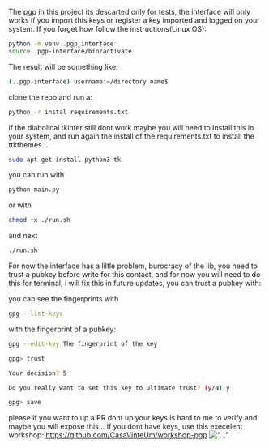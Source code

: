 The pgp in this project its descarted only for tests, the interface will only works if you import this keys or register a key imported and logged on your system.
If you forget how follow the instructions(Linux OS):
```bash
python -m venv .pgp_interface
source .pgp-interface/bin/activate
```
The result will be something like:
```bash
(..pgp-interface) username:~/directory name$ 
```
clone the repo and run a:
```bash
python -r instal requirements.txt
```
if the diabolical tkinter still dont work maybe you will need to install this in your system, and run again the install of the requirements.txt to install the ttkthemes...
```bash
sudo apt-get install python3-tk
```
you can run with 
```bash 
python main.py
```
or with     
```bash 
chmod +x ./run.sh
```
and next 
```bash 
./run.sh
```

For now the interface has a liltle problem, burocracy of the lib, you need to trust a pubkey before write for this contact, and for now you will need to do this for terminal, i will fix this in future updates, you can trust a pubkey with:

you can see the fingerprints with
```bash
gpg --list-keys 
```
with the fingerprint of a pubkey:
```bash
gpg --edit-key The fingerprint of the key

gpg> trust

Your decision? 5

Do you really want to set this key to ultimate trust? (y/N) y

gpg> save

```
please if you want to up a PR dont up your keys is hard to me to verify and maybe you will expose this...
If you dont have keys, use this execelent workshop: https://github.com/CasaVinteUm/workshop-pgp 
!["..."]( pgpinterface/src/pgpinterface/PGP_interface/images/registerkeys.jpeg "Cypherpunks write code ")
